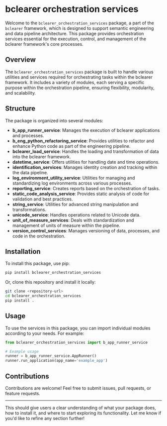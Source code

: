 # bclearer orchestration services

Welcome to the `bclearer_orchestration_services` package, a part of the `bclearer` framework, which is designed to support semantic engineering and data pipeline architecture. This package provides orchestration services essential for the execution, control, and management of the bclearer framework's core processes.

## Overview

The `bclearer_orchestration_services` package is built to handle various utilities and services required for orchestrating tasks within the bclearer framework. It includes a variety of modules, each serving a specific purpose within the orchestration pipeline, ensuring flexibility, modularity, and scalability.

## Structure

The package is organized into several modules:

- **b_app_runner_service**: Manages the execution of bclearer applications and processes.
- **b_eng_python_refactoring_service**: Provides utilities to refactor and enhance Python code as part of the engineering pipeline.
- **bclearer_load_service**: Handles the loading and transformation of data into the bclearer framework.
- **datetime_service**: Offers utilities for handling date and time operations.
- **identification_services**: Manages identity creation and tracking within the data pipeline.
- **log_environment_utility_service**: Utilities for managing and standardizing log environments across various processes.
- **reporting_service**: Creates reports based on the orchestration of tasks.
- **static_code_analysis_service**: Provides static analysis of code for validation and best practices.
- **string_service**: Utilities for advanced string manipulation and transformations.
- **unicode_service**: Handles operations related to Unicode data.
- **unit_of_measure_services**: Deals with standardization and management of units of measure within the pipeline.
- **version_control_services**: Manages versioning of data, processes, and code in the orchestration.

## Installation

To install this package, use pip:

```bash
pip install bclearer_orchestration_services
```

Or, clone this repository and install it locally:

```bash
git clone <repository-url>
cd bclearer_orchestration_services
pip install .
```

## Usage

To use the services in this package, you can import individual modules according to your needs. For example:

```python
from bclearer_orchestration_services import b_app_runner_service

# Example usage
runner = b_app_runner_service.AppRunner()
runner.run_application(app_name='example_app')
```

## Contributions

Contributions are welcome! Feel free to submit issues, pull requests, or feature requests.

---

This should give users a clear understanding of what your package does, how to install it, and where to start exploring its functionality. Let me know if you'd like to refine any section further!